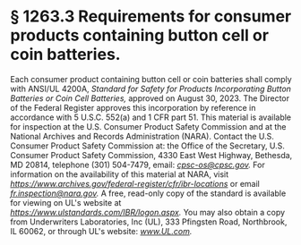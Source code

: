 # § 1263.3   Requirements for consumer products containing button cell or coin batteries.

Each consumer product containing button cell or coin batteries shall comply with ANSI/UL 4200A, *Standard for Safety for Products Incorporating Button Batteries or Coin Cell Batteries,* approved on August 30, 2023. The Director of the Federal Register approves this incorporation by reference in accordance with 5 U.S.C. 552(a) and 1 CFR part 51. This material is available for inspection at the U.S. Consumer Product Safety Commission and at the National Archives and Records Administration (NARA). Contact the U.S. Consumer Product Safety Commission at: the Office of the Secretary, U.S. Consumer Product Safety Commission, 4330 East West Highway, Bethesda, MD 20814, telephone (301) 504-7479, email: *cpsc-os@cpsc.gov.* For information on the availability of this material at NARA, visit *https://www.archives.gov/federal-register/cfr/ibr-locations* or email *fr.inspection@nara.gov.* A free, read-only copy of the standard is available for viewing on UL's website at *https://www.ulstandards.com/IBR/logon.aspx.* You may also obtain a copy from Underwriters Laboratories, Inc (UL), 333 Pfingsten Road, Northbrook, IL 60062, or through UL's website: *www.UL.com.*

